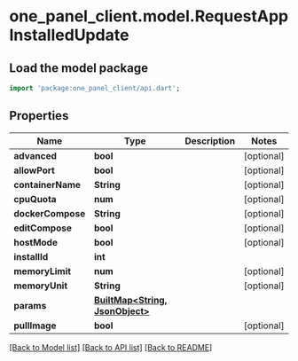 # one_panel_client.model.RequestAppInstalledUpdate

## Load the model package
```dart
import 'package:one_panel_client/api.dart';
```

## Properties
Name | Type | Description | Notes
------------ | ------------- | ------------- | -------------
**advanced** | **bool** |  | [optional] 
**allowPort** | **bool** |  | [optional] 
**containerName** | **String** |  | [optional] 
**cpuQuota** | **num** |  | [optional] 
**dockerCompose** | **String** |  | [optional] 
**editCompose** | **bool** |  | [optional] 
**hostMode** | **bool** |  | [optional] 
**installId** | **int** |  | 
**memoryLimit** | **num** |  | [optional] 
**memoryUnit** | **String** |  | [optional] 
**params** | [**BuiltMap&lt;String, JsonObject&gt;**](JsonObject.md) |  | 
**pullImage** | **bool** |  | [optional] 

[[Back to Model list]](../README.md#documentation-for-models) [[Back to API list]](../README.md#documentation-for-api-endpoints) [[Back to README]](../README.md)


